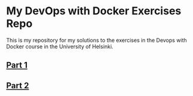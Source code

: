 # My DevOps with Docker Exercises Repo
This is my repository for my solutions to the exercises in the Devops with Docker course in the University of Helsinki. 

## [Part 1](/Parts/Part%201.md)

## [Part 2](/Parts/Part%202.md)

